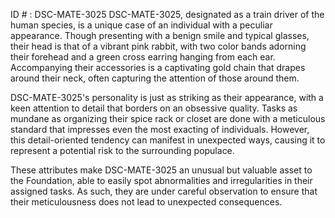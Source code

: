 ID # : DSC-MATE-3025
DSC-MATE-3025, designated as a train driver of the human species, is a unique case of an individual with a peculiar appearance. Though presenting with a benign smile and typical glasses, their head is that of a vibrant pink rabbit, with two color bands adorning their forehead and a green cross earring hanging from each ear. Accompanying their accessories is a captivating gold chain that drapes around their neck, often capturing the attention of those around them.

DSC-MATE-3025's personality is just as striking as their appearance, with a keen attention to detail that borders on an obsessive quality. Tasks as mundane as organizing their spice rack or closet are done with a meticulous standard that impresses even the most exacting of individuals. However, this detail-oriented tendency can manifest in unexpected ways, causing it to represent a potential risk to the surrounding populace.

These attributes make DSC-MATE-3025 an unusual but valuable asset to the Foundation, able to easily spot abnormalities and irregularities in their assigned tasks. As such, they are under careful observation to ensure that their meticulousness does not lead to unexpected consequences.